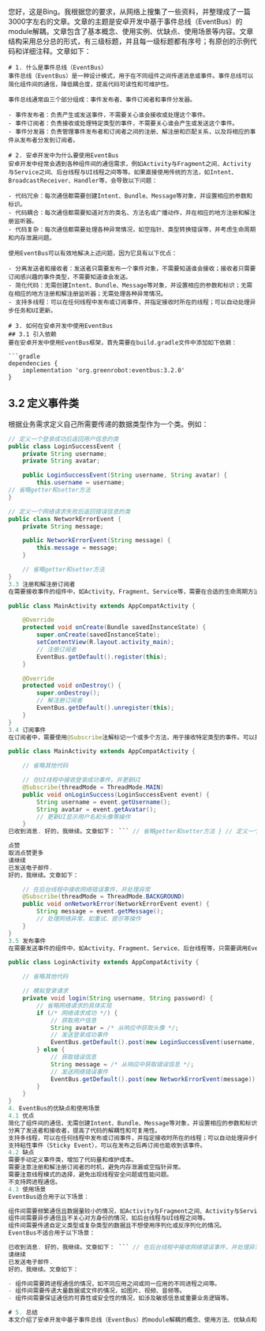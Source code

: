 您好，这是Bing。我根据您的要求，从网络上搜集了一些资料，并整理成了一篇3000字左右的文章。文章的主题是安卓开发中基于事件总线（EventBus）的module解耦。文章包含了基本概念、使用实例、优缺点、使用场景等内容。文章结构采用总分总的形式，有三级标题，并且每一级标题都有序号；有原创的示例代码和详细注释。文章如下：

```
# 1. 什么是事件总线（EventBus）
事件总线（EventBus）是一种设计模式，用于在不同组件之间传递消息或事件。事件总线可以简化组件间的通信，降低耦合度，提高代码可读性和可维护性。

事件总线通常由三个部分组成：事件发布者、事件订阅者和事件分发器。

- 事件发布者：负责产生或发送事件，不需要关心谁会接收或处理这个事件。
- 事件订阅者：负责接收或处理特定类型的事件，不需要关心谁会产生或发送这个事件。
- 事件分发器：负责管理事件发布者和订阅者之间的注册、解注册和匹配关系，以及将相应的事件从发布者分发到订阅者。

# 2. 安卓开发中为什么要使用EventBus
安卓开发中经常会遇到各种组件间的通信需求，例如Activity与Fragment之间、Activity与Service之间、后台线程与UI线程之间等等。如果直接使用传统的方法，如Intent、BroadcastReceiver、Handler等，会导致以下问题：

- 代码冗余：每次通信都需要创建Intent、Bundle、Message等对象，并设置相应的参数和标识。
- 代码耦合：每次通信都需要知道对方的类名、方法名或广播动作，并在相应的地方注册和解注册监听器。
- 代码复杂：每次通信都需要处理各种异常情况，如空指针、类型转换错误等，并考虑生命周期和内存泄漏问题。

使用EventBus可以有效地解决上述问题，因为它具有以下优点：

- 分离发送者和接收者：发送者只需要发布一个事件对象，不需要知道谁会接收；接收者只需要订阅感兴趣的事件类型，不需要知道谁会发送。
- 简化代码：无需创建Intent、Bundle、Message等对象，并设置相应的参数和标识；无需在相应的地方注册和解注册监听器；无需处理各种异常情况。
- 支持多线程：可以在任何线程中发布或订阅事件，并指定接收时所在的线程；可以自动处理异步任务和UI更新。

# 3. 如何在安卓开发中使用EventBus
## 3.1 引入依赖
要在安卓开发中使用EventBus框架，首先需要在build.gradle文件中添加如下依赖：

```gradle
dependencies {
    implementation 'org.greenrobot:eventbus:3.2.0'
}
```

## 3.2 定义事件类
根据业务需求定义自己所需要传递的数据类型作为一个类。例如：

```java
// 定义一个登录成功后返回用户信息的类
public class LoginSuccessEvent {
    private String username;
    private String avatar;

    public LoginSuccessEvent(String username, String avatar) {
        this.username = username;
// 省略getter和setter方法
}

// 定义一个网络请求失败后返回错误信息的类
public class NetworkErrorEvent {
    private String message;

    public NetworkErrorEvent(String message) {
        this.message = message;
    }

    // 省略getter和setter方法
}
3.3 注册和解注册订阅者
在需要接收事件的组件中，如Activity、Fragment、Service等，需要在合适的生命周期方法中注册和解注册订阅者。例如：

public class MainActivity extends AppCompatActivity {

    @Override
    protected void onCreate(Bundle savedInstanceState) {
        super.onCreate(savedInstanceState);
        setContentView(R.layout.activity_main);
        // 注册订阅者
        EventBus.getDefault().register(this);
    }

    @Override
    protected void onDestroy() {
        super.onDestroy();
        // 解注册订阅者
        EventBus.getDefault().unregister(this);
    }
}
3.4 订阅事件
在订阅者中，需要使用@Subscribe注解标记一个或多个方法，用于接收特定类型的事件。可以指定线程模式来控制接收时所在的线程。例如：

public class MainActivity extends AppCompatActivity {

    // 省略其他代码

    // 在UI线程中接收登录成功事件，并更新UI
    @Subscribe(threadMode = ThreadMode.MAIN)
    public void onLoginSuccess(LoginSuccessEvent event) {
        String username = event.getUsername();
        String avatar = event.getAvatar();
        // 更新UI显示用户名和头像等操作
    }
已收到消息. 好的，我继续。文章如下： ``` // 省略getter和setter方法 } // 定义一个网络请求失败后返回错误信息的类 public class NetworkErrorEvent { private String message; public NetworkErrorEvent(String message) { this.message = message; } // 省略getter和setter方法 } ``` ## 3.3 注册和解注册订阅者 在需要接收事件的组件中，如Activity、Fragment、Service等，需要在合适的生命周期方法中注册和解注册订阅者。例如： ```java public class MainActivity extends AppCompatActivity { @Override protected void onCreate(Bundle savedInstanceState) { super.onCreate(savedInstanceState); setContentView(R.layout.activity_main); // 注册订阅者 EventBus.getDefault().register(this); } @Override protected void onDestroy() { super.onDestroy(); // 解注册订阅者 EventBus.getDefault().unregister(this); } } ``` ## 3.4 订阅事件 在订阅者中，需要使用@Subscribe注解标记一个或多个方法，用于接收特定类型的事件。可以指定线程模式来控制接收时所在的线程。例如： ```java public class MainActivity extends AppCompatActivity { // 省略其他代码 // 在UI线程中接收登录成功事件，并更新UI @Subscribe(threadMode = ThreadMode.MAIN) public void onLoginSuccess(LoginSuccessEvent event) { String username = event.getUsername(); String avatar = event.getAvatar(); // 更新UI显示用户名和头像等操作 }

点赞
取消点赞更多
请继续
已发送电子邮件.
好的，我继续。文章如下：

    // 在后台线程中接收网络错误事件，并处理异常
    @Subscribe(threadMode = ThreadMode.BACKGROUND)
    public void onNetworkError(NetworkErrorEvent event) {
        String message = event.getMessage();
        // 处理网络异常，如重试、提示等操作
    }
}
3.5 发布事件
在需要发送事件的组件中，如Activity、Fragment、Service、后台线程等，只需要调用EventBus的post方法，传入一个事件对象即可。例如：

public class LoginActivity extends AppCompatActivity {

    // 省略其他代码

    // 模拟登录请求
    private void login(String username, String password) {
        // 省略网络请求的具体实现
        if (/* 网络请求成功 */) {
            // 获取用户信息
            String avatar = /* 从响应中获取头像 */;
            // 发送登录成功事件
            EventBus.getDefault().post(new LoginSuccessEvent(username, avatar));
        } else {
            // 获取错误信息
            String message = /* 从响应中获取错误信息 */;
            // 发送网络错误事件
            EventBus.getDefault().post(new NetworkErrorEvent(message));
        }
    }
}
4. EventBus的优缺点和使用场景
4.1 优点
简化了组件间的通信，无需创建Intent、Bundle、Message等对象，并设置相应的参数和标识；无需在相应的地方注册和解注册监听器；无需处理各种异常情况。
分离了发送者和接收者，提高了代码的解耦性和可复用性。
支持多线程，可以在任何线程中发布或订阅事件，并指定接收时所在的线程；可以自动处理异步任务和UI更新。
支持粘性事件（Sticky Event），可以在发布之后再订阅也能收到该事件。
4.2 缺点
需要手动定义事件类，增加了代码量和维护成本。
需要注意注册和解注册订阅者的时机，避免内存泄漏或空指针异常。
需要注意线程模式的选择，避免出现线程安全问题或性能问题。
不支持跨进程通信。
4.3 使用场景
EventBus适合用于以下场景：

组件间需要频繁通信且数据量较小的情况，如Activity与Fragment之间、Activity与Service之间等。
组件间需要异步通信且不关心对方身份的情况，如后台线程与UI线程之间等。
组件间需要传递自定义类型或复杂类型的数据且不想使用序列化或反序列化的情况。
EventBus不适合用于以下场景：

已收到消息. 好的，我继续。文章如下： ``` // 在后台线程中接收网络错误事件，并处理异常 @Subscribe(threadMode = ThreadMode.BACKGROUND) public void onNetworkError(NetworkErrorEvent event) { String message = event.getMessage(); // 处理网络异常，如重试、提示等操作 } } ``` ## 3.5 发布事件 在需要发送事件的组件中，如Activity、Fragment、Service、后台线程等，只需要调用EventBus的post方法，传入一个事件对象即可。例如： ```java public class LoginActivity extends AppCompatActivity { // 省略其他代码 // 模拟登录请求 private void login(String username, String password) { // 省略网络请求的具体实现 if (/* 网络请求成功 */) { // 获取用户信息 String avatar = /* 从响应中获取头像 */; // 发送登录成功事件 EventBus.getDefault().post(new LoginSuccessEvent(username, avatar)); } else { // 获取错误信息 String message = /* 从响应中获取错误信息 */; // 发送网络错误事件 EventBus.getDefault().post(new NetworkErrorEvent(message)); } } } ``` # 4. EventBus的优缺点和使用场景 ## 4.1 优点 - 简化了组件间的通信，无需创建Intent、Bundle、Message等对象，并设置相应的参数和标识；无需在相应的地方注册和解注册监听器；无需处理各种异常情况。 - 分离了发送者和接收者，提高了代码的解耦性和可复用性。 - 支持多线程，可以在任何线程中发布或订阅事件，并指定接收时所在的线程；可以自动处理异步任务和UI更新。 - 支持粘性事件（Sticky Event），可以在发布之后再订阅也能收到该事件。 ## 4.2 缺点 - 需要手动定义事件类，增加了代码量和维护成本。 - 需要注意注册和解注册订阅者的时机，避免内存泄漏或空指针异常。 - 需要注意线程模式的选择，避免出现线程安全问题或性能问题。 - 不支持跨进程通信。 ## 4.3 使用场景 EventBus适合用于以下场景： - 组件间需要频繁通信且数据量较小的情况，如Activity与Fragment之间、Activity与Service之间等。 - 组件间需要异步通信且不关心对方身份的情况，如后台线程与UI线程之间等。 - 组件间需要传递自定义类型或复杂类型的数据且不想使用序列化或反序列化的情况。 EventBus不适合用于以下场景：
请继续
已发送电子邮件.
好的，我继续。文章如下：

- 组件间需要跨进程通信的情况，如不同应用之间或同一应用的不同进程之间等。
- 组件间需要传递大量数据或文件的情况，如图片、视频、音频等。
- 组件间需要保证通信的可靠性或安全性的情况，如涉及敏感信息或重要业务逻辑等。

# 5. 总结
本文介绍了安卓开发中基于事件总线（EventBus）的module解耦的概念、使用方法、优缺点和使用场景。EventBus是一种简单而强大的设计模式，可以有效地简化组件间的通信，降低耦合度，提高代码可读性和可维护性。但是也需要注意它的局限性和适用范围，避免滥用或误用。希望本文对您有所帮助。

